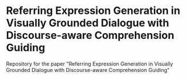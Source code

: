 # Referring Expression Generation in Visually Grounded Dialogue with Discourse-aware Comprehension Guiding

Repository for the paper "Referring Expression Generation in Visually Grounded Dialogue with Discourse-aware Comprehension Guiding"
